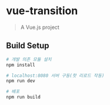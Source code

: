 # vue-transition

> A Vue.js project

## Build Setup

``` bash
# 개발 의존 모듈 설치
npm install

# localhost:8080 서버 구동(핫 리로드 작동)
npm run dev

# 배포
npm run build
```
